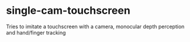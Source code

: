 # single-cam-touchscreen
Tries to imitate a touchscreen with a camera, monocular depth perception and hand/finger tracking
